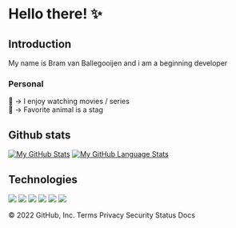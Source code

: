 <h1> Hello there! ✨ </h1>

## Introduction
<p>
My name is Bram van Ballegooijen and i am a beginning developer
</p>

### Personal
🎥 -> I enjoy watching movies / series <br>
🦌 -> Favorite animal is a stag<br>


## Github stats
[![My GitHub Stats](https://github-readme-stats.vercel.app/api/?username=Haleclaw&count_private=true&theme=default&showicons=true&hide=prs)]()
[![My GitHub Language Stats](https://github-readme-stats.vercel.app/api/top-langs/?username=Haleclaw&langs_count=2&theme=default&layout=compact)]()

## Technologies
<p align="left">
  <img src="https://img.shields.io/badge/NodeJS-Applications-informational?style=for-the-badge&logo=Node.js&logoColor=white&color=339933"></img>
<img src="https://img.shields.io/badge/HTML-Websites-informational?style=for-the-badge&logo=HTML5&logoColor=white&color=E34F26"></img>
<img src="https://img.shields.io/badge/CSS-Styling-informational?style=for-the-badge&logo=CSS3&logoColor=white&color=1572B6"></img>
<img src="https://img.shields.io/badge/VS-Code-informational?style=for-the-badge&logo=visual%20studio%20code&logoColor=white&color=007ACC"></img>
<img src='https://img.shields.io/badge/javascript-%23323330.svg?style=for-the-badge&logo=javascript&logoColor=%23F7DF1E'</img>
<img src='https://img.shields.io/badge/php-%23777BB4.svg?style=for-the-badge&logo=php&logoColor=white'</img>

</p>
© 2022 GitHub, Inc.
Terms
Privacy
Security
Status
Docs
